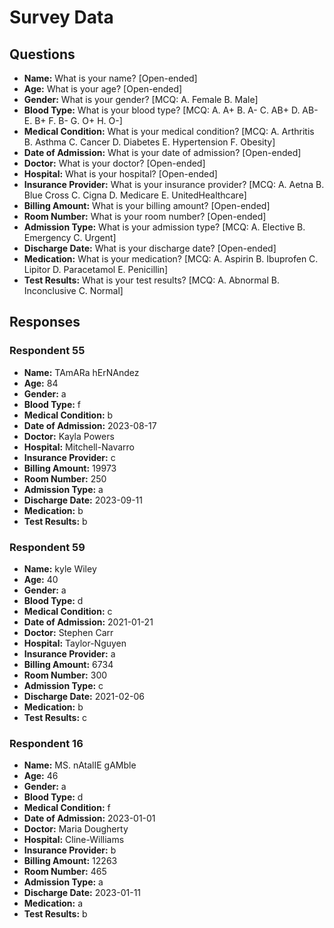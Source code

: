 # Survey Data

## Questions

- **Name:** What is your name? [Open-ended]
- **Age:** What is your age? [Open-ended]
- **Gender:** What is your gender? [MCQ: A. Female B. Male]
- **Blood Type:** What is your blood type? [MCQ: A. A+ B. A- C. AB+ D. AB- E. B+ F. B- G. O+ H. O-]
- **Medical Condition:** What is your medical condition? [MCQ: A. Arthritis B. Asthma C. Cancer D. Diabetes E. Hypertension F. Obesity]
- **Date of Admission:** What is your date of admission? [Open-ended]
- **Doctor:** What is your doctor? [Open-ended]
- **Hospital:** What is your hospital? [Open-ended]
- **Insurance Provider:** What is your insurance provider? [MCQ: A. Aetna B. Blue Cross C. Cigna D. Medicare E. UnitedHealthcare]
- **Billing Amount:** What is your billing amount? [Open-ended]
- **Room Number:** What is your room number? [Open-ended]
- **Admission Type:** What is your admission type? [MCQ: A. Elective B. Emergency C. Urgent]
- **Discharge Date:** What is your discharge date? [Open-ended]
- **Medication:** What is your medication? [MCQ: A. Aspirin B. Ibuprofen C. Lipitor D. Paracetamol E. Penicillin]
- **Test Results:** What is your test results? [MCQ: A. Abnormal B. Inconclusive C. Normal]

## Responses

### Respondent 55

- **Name:** TAmARa hErNAndez
- **Age:** 84
- **Gender:** a
- **Blood Type:** f
- **Medical Condition:** b
- **Date of Admission:** 2023-08-17
- **Doctor:** Kayla Powers
- **Hospital:** Mitchell-Navarro
- **Insurance Provider:** c
- **Billing Amount:** 19973
- **Room Number:** 250
- **Admission Type:** a
- **Discharge Date:** 2023-09-11
- **Medication:** b
- **Test Results:** b

### Respondent 59

- **Name:** kyle Wiley
- **Age:** 40
- **Gender:** a
- **Blood Type:** d
- **Medical Condition:** c
- **Date of Admission:** 2021-01-21
- **Doctor:** Stephen Carr
- **Hospital:** Taylor-Nguyen
- **Insurance Provider:** a
- **Billing Amount:** 6734
- **Room Number:** 300
- **Admission Type:** c
- **Discharge Date:** 2021-02-06
- **Medication:** b
- **Test Results:** c

### Respondent 16

- **Name:** MS. nAtalIE gAMble
- **Age:** 46
- **Gender:** a
- **Blood Type:** d
- **Medical Condition:** f
- **Date of Admission:** 2023-01-01
- **Doctor:** Maria Dougherty
- **Hospital:** Cline-Williams
- **Insurance Provider:** b
- **Billing Amount:** 12263
- **Room Number:** 465
- **Admission Type:** a
- **Discharge Date:** 2023-01-11
- **Medication:** a
- **Test Results:** b
